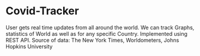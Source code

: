 # Covid-Tracker
User gets real time updates from all around the world. We can track Graphs, statistics of World as well as for any specific Country. Implemented using REST API. Source of data: The New York Times, Worldometers, Johns Hopkins University
